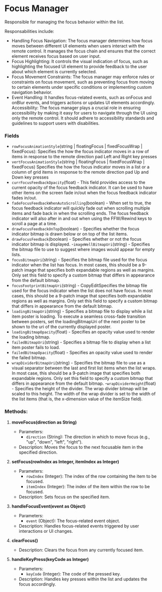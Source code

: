 # Focus Manager

Responsible for managing the focus behavior within the list.

Responsabilities include:

- Handling Focus Navigation: The focus manager determines how focus moves between different UI elements when users interact with the remote control. It manages the focus chain and ensures that the correct element receives focus based on user input.
- Focus Highlighting: It controls the visual indication of focus, such as highlighting the focused UI element to provide feedback to the user about which element is currently selected.
- Focus Movement Constraints: The focus manager may enforce rules or constraints on focus movement, such as preventing focus from moving to certain elements under specific conditions or implementing custom navigation behavior.
- Event Handling: It handles focus-related events, such as onFocus and onBlur events, and triggers actions or updates UI elements accordingly.
  Accessibility: The focus manager plays a crucial role in ensuring accessibility by making it easy for users to navigate through the UI using only the remote control. It should adhere to accessibility standards and guidelines to support users with disabilities.

### Fields

- `rowFocusAnimationStyle`(string | floatingFocus | fixedFocusWrap | fixedFocus): Specifies the how the focus indicator moves in a row of items in response to the remote direction pad Left and Right key presses
- `vertFocusAnimationStyle`(string | floatingFocus | fixedFocusWrap | fixedFocus) Specifies the how the focus indicator moves in a list or a column of grid items in response to the remote direction pad Up and Down key presses
- `currFocusFeedbackOpacity`(float) - This field provides access to the current opacity of the focus feedback indicator. It can be used to have other items on the screen fade in/out when the focus feedback indicator fades in/out.
- `fadeFocusFeedbackWhenAutoScrolling`(boolean) - When set to true, the focus feedback indicator will quickly fade out when scrolling multiple items and fade back in when the scrolling ends. The focus feedback indicator will also after in and out when using the FFW/Rewind keys to scroll a page at a time.
- `drawFocusFeedbackOnTop`(boolean) - Specifies whether the focus indicator bitmap is drawn below or on top of the list items.
- `drawFocusFeedback`(boolean) - Specifies whether or not the focus indicator bitmap is displayed. -`imageWellBitmapUri`(string) - Specifies the bitmap file to use to suggest where images would appear for empty lists.
- `focusBitmapUri`(string) - Specifies the bitmap file used for the focus indicator when the list has focus. In most cases, this should be a 9-patch image that specifies both expandable regions as well as margins. Only set this field to specify a custom bitmap that differs in appearance from the default bitmap.
- `focusFootprintBitmapUri`(string) - CopyEditSpecifies the bitmap file used for the focus indicator when the list does not have focus. In most cases, this should be a 9-patch image that specifies both expandable regions as well as margins. Only set this field to specify a custom bitmap that differs in appearance from the default bitmap.
- `loadingBitmapUri`(string) - Specifies a bitmap file to display while a list item poster is loading.
  To execute a seamless cross-fade transition between posters, set the loadingBitmapUri of the next poster to be shown to the uri of the currently displayed poster.
- `loadingBitmapOpacity`(float) - Specifies an opacity value used to render the loading bitmap.
- `failedBitmapUri`(string) - Specifies a bitmap file to display when a list item poster fails to load.
- `failedBitmapOpacity`(float) - Specifies an opacity value used to render the failed bitmap.
- `wrapDividerBitmapUri`(string) - Specifies the bitmap file to use as a visual separator between the last and first list items when the list wraps. In most case, this should be a 9-patch image that specifies both expandable regions. Only set this field to specify a custom bitmap that differs in appearance from the default bitmap. -`wrapDividerHeight`(float) - Specifies the height of the divider. The wrap divider bitmap will be scaled to this height. The width of the wrap divider is set to the width of the list items (that is, the x-dimension value of the itemSize field).

### Methods:

1. **moveFocus(direction as String)**

   - Parameters:
     - `direction` (String): The direction in which to move focus (e.g., "up", "down", "left", "right").
   - Description: Moves the focus to the next focusable item in the specified direction.

2. **setFocus(rowIndex as Integer, itemIndex as Integer)**

   - Parameters:
     - `rowIndex` (Integer): The index of the row containing the item to be focused.
     - `itemIndex` (Integer): The index of the item within the row to be focused.
   - Description: Sets focus on the specified item.

3. **handleFocusEvent(event as Object)**

   - Parameters:
     - `event` (Object): The focus-related event object.
   - Description: Handles focus-related events triggered by user interactions or UI changes.

4. **clearFocus()**

   - Description: Clears the focus from any currently focused item.

5. **handleKeyPress(keyCode as Integer)**
   - Parameters:
     - `keyCode` (Integer): The code of the pressed key.
   - Description: Handles key presses within the list and updates the focus accordingly.
